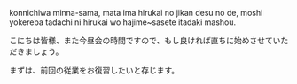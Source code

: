 konnichiwa minna-sama, mata ima hirukai no jikan desu no de, moshi yokereba tadachi ni hirukai wo hajime~sasete itadaki mashou.

こにちは皆様、また今昼会の時間ですので、もし良ければ直ちに始めさせていただきましょう。

まずは、前回の従業をお復習したいと存じます。